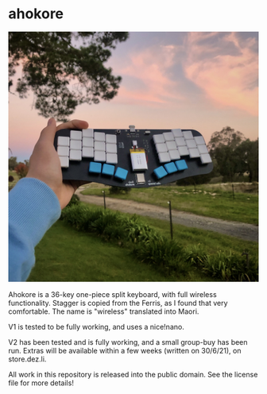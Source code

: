   # ahokore

![image](photos/IMG_2225.jpeg)

Ahokore is a 36-key one-piece split keyboard, with full wireless functionality. Stagger is copied from the Ferris, as I found that very comfortable. The name is "wireless" translated into Maori.

V1 is tested to be fully working, and uses a nice!nano.

V2 has been tested and is fully working, and a small group-buy has been run. Extras will be available within a few weeks (written on 30/6/21), on store.dez.li.

All work in this repository is released into the public domain. See the license file for more details!
